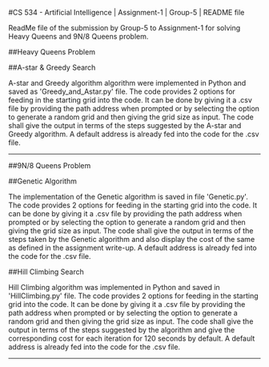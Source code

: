 #CS 534 - Artificial Intelligence | Assignment-1 | Group-5 | README file

ReadMe file of the submission by Group-5 to Assignment-1 for solving Heavy Queens and 9N/8 Queens problem.

##Heavy Queens Problem

##A-star & Greedy Search

A-star and Greedy algorithm algorithm were implemented in Python and saved as 'Greedy_and_Astar.py' file. The code provides 2 options for feeding in the starting grid into the code. It can be done by giving it a .csv file by providing the path address when prompted or by selecting the option to generate a random grid and then giving the grid size as input. The code shall give the output in terms of the steps suggested by the A-star and Greedy algorithm. A default address is already fed into the code for the .csv file.

---

##9N/8 Queens Problem

##Genetic Algorithm

The implementation of the Genetic algorithm is saved in file 'Genetic.py'. The code provides 2 options for feeding in the starting grid into the code. It can be done by giving it a .csv file by providing the path address when prompted or by selecting the option to generate a random grid and then giving the grid size as input. The code shall give the output in terms of the steps taken by the Genetic algorithm and also display the cost of the same as defined in the assignment write-up. A default address is already fed into the code for the .csv file.

##Hill Climbing Search

Hill Climbing algorithm was implemented in Python and saved in 'HillClimbing.py' file. The code provides 2 options for feeding in the starting grid into the code. It can be done by giving it a .csv file by providing the path address when prompted or by selecting the option to generate a random grid and then giving the grid size as input. The code shall give the output in terms of the steps suggested by the algorithm and give the corresponding cost for each iteration for 120 seconds by default. A default address is already fed into the code for the .csv file.

---